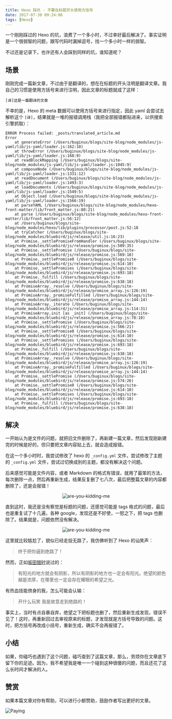 ```yaml
---
title: Hexo 踩坑 - 不要在标题开头使用方括号
date: 2017-07-30 09:24:06
tags: [Hexo]
---
```


一个刚刚踩过的 Hexo 的坑，浪费了一个多小时，不过幸好最后解决了。事实证明是一个很弱智的问题，跟写代码时漏掉逗号，找一个多小时一样的弱智。

不过还是记录下，也许还有人会踩到同样的坑，谁知道呢？

<!-- more -->

## 场景

刚刚完成一篇新文章，不过由于是翻译的，想在在标题的开头注明是翻译文章。我自己的习惯是使用方括号来进行注明，因此文章的标题就成了这样：

```
[译]这是一篇翻译的文章
```

不幸的是，Hexo 的 meta 数据可以使用方括号来进行指定，因此 yaml 会尝试去解析这个 `[译]`，结果就是一堆的报错调用栈（我把全部报错都贴进来，以供搜索引擎抓取）：

```
ERROR Process failed: _posts/translated_article.md
Error
    at generateError (/Users/buginux/blogs/site-blog/node_modules/js-yaml/lib/js-yaml/loader.js:162:10)
    at throwError (/Users/buginux/blogs/site-blog/node_modules/js-yaml/lib/js-yaml/loader.js:168:9)
    at readBlockMapping (/Users/buginux/blogs/site-blog/node_modules/js-yaml/lib/js-yaml/loader.js:1045:9)
    at composeNode (/Users/buginux/blogs/site-blog/node_modules/js-yaml/lib/js-yaml/loader.js:1331:12)
    at readDocument (/Users/buginux/blogs/site-blog/node_modules/js-yaml/lib/js-yaml/loader.js:1493:3)
    at loadDocuments (/Users/buginux/blogs/site-blog/node_modules/js-yaml/lib/js-yaml/loader.js:1549:5)
    at Object.load (/Users/buginux/blogs/site-blog/node_modules/js-yaml/lib/js-yaml/loader.js:1566:19)
    at parseYAML (/Users/buginux/blogs/site-blog/node_modules/hexo-front-matter/lib/front_matter.js:80:21)
    at parse (/Users/buginux/blogs/site-blog/node_modules/hexo-front-matter/lib/front_matter.js:56:12)
    at /Users/buginux/blogs/site-blog/node_modules/hexo/lib/plugins/processor/post.js:52:18
    at tryCatcher (/Users/buginux/blogs/site-blog/node_modules/bluebird/js/release/util.js:16:23)
    at Promise._settlePromiseFromHandler (/Users/buginux/blogs/site-blog/node_modules/bluebird/js/release/promise.js:509:35)
    at Promise._settlePromise (/Users/buginux/blogs/site-blog/node_modules/bluebird/js/release/promise.js:569:18)
    at Promise._settlePromise0 (/Users/buginux/blogs/site-blog/node_modules/bluebird/js/release/promise.js:614:10)
    at Promise._settlePromises (/Users/buginux/blogs/site-blog/node_modules/bluebird/js/release/promise.js:693:18)
    at Promise._fulfill (/Users/buginux/blogs/site-blog/node_modules/bluebird/js/release/promise.js:638:18)
    at PromiseArray._resolve (/Users/buginux/blogs/site-blog/node_modules/bluebird/js/release/promise_array.js:126:19)
    at PromiseArray._promiseFulfilled (/Users/buginux/blogs/site-blog/node_modules/bluebird/js/release/promise_array.js:144:14)
    at PromiseArray._iterate (/Users/buginux/blogs/site-blog/node_modules/bluebird/js/release/promise_array.js:114:31)
    at PromiseArray.init [as _init] (/Users/buginux/blogs/site-blog/node_modules/bluebird/js/release/promise_array.js:78:10)
    at Promise._settlePromise (/Users/buginux/blogs/site-blog/node_modules/bluebird/js/release/promise.js:566:21)
    at Promise._settlePromise0 (/Users/buginux/blogs/site-blog/node_modules/bluebird/js/release/promise.js:614:10)
    at Promise._settlePromises (/Users/buginux/blogs/site-blog/node_modules/bluebird/js/release/promise.js:693:18)
    at Promise._fulfill (/Users/buginux/blogs/site-blog/node_modules/bluebird/js/release/promise.js:638:18)
    at PromiseArray._resolve (/Users/buginux/blogs/site-blog/node_modules/bluebird/js/release/promise_array.js:126:19)
    at PromiseArray._promiseFulfilled (/Users/buginux/blogs/site-blog/node_modules/bluebird/js/release/promise_array.js:144:14)
    at Promise._settlePromise (/Users/buginux/blogs/site-blog/node_modules/bluebird/js/release/promise.js:574:26)
    at Promise._settlePromise0 (/Users/buginux/blogs/site-blog/node_modules/bluebird/js/release/promise.js:614:10)
    at Promise._settlePromises (/Users/buginux/blogs/site-blog/node_modules/bluebird/js/release/promise.js:693:18)
    at Promise._fulfill (/Users/buginux/blogs/site-blog/node_modules/bluebird/js/release/promise.js:638:18)
```

## 解决

一开始认为是文件的问题，就把旧文件删除了，再新建一篇文章，然后发现刚新建完的时候是好的，但只要把文章内容贴上去，就会造成报错。

在这一个多小时时，我尝试修改了 hexo 的 `_config.yml` 文件，尝试修改了主题的 `_config.yml` 文件，尝试过切换成别的主题，都没有解决这个问题。

后来感觉可能是文件内容，或者 Markdown 的格式有错误，就用了最笨的方法，每次删除一点，然后再重新生成，结果反复删了七八次，最后把整篇文章的内容都删除了，还是会报错！

<div style="text-align: center">
	<img src="http://7xqonv.com1.z0.glb.clouddn.com/struggle-with-evernote-api-pic-1.jpg" alt="are-you-kidding-me">
</div>

直到这时，我还是没有察觉是标题的问题，还感觉可能是 tags 格式的问题，最后也是重复试了十几遍，各种 google，发现还是不好使，一怒之下，把 tags 也删除了。结果就是，问题依然没有解决。

<div style="text-align: center">
	<img src="http://7xqonv.com1.z0.glb.clouddn.com/hexo-tip-do-not-using-square-brace-in-title-pic-1.jpg" alt="are-you-kidding-me">
</div>

这里就比较尴尬了，貌似已经走投无路了，我仿佛听到了 Hexo 的讪笑声：

> 终于把你逼到绝路了！

然而，正如[坂田银时](https://zh.wikiquote.org/zh/%E9%8A%80%E9%AD%82#.E5.9D.82.E7.94.B0.E9.8A.80.E6.99.82)说过的：

> 有阳光的地方就会有阴影，所以有阴影的地方也一定会有阳光。绝望的颜色越是浓厚，在哪里也一定会存在耀眼的希望之光。

有热血技能傍身的我，怎么可能会认输：

> 开什么玩笑 我是故意走到绝路的！

事实上，当时有点自暴自弃，绝望之下把标题也删了，然后重新生成发现，错误不见了！这时，再重新回过去审视原来的标题，才发现就是方括号导致的问题。这时，把方括号再改成小括号，重新生成，确实不会再报错了。

## 小结

如果，你碰巧也遇到了这个问题，碰巧查到了这篇文章，那么，劳烦你在文章底下留下你的足迹。因为，我不希望我是唯一一个碰到这种很傻的问题，而且还花了这么长时间才解决的人。

## 赞赏

如果本篇文章对你有帮助，可以进行小额赞助，鼓励作者写出更好的文章。

![Paying](http://7xqonv.com1.z0.glb.clouddn.com/wechatpaying.png)




